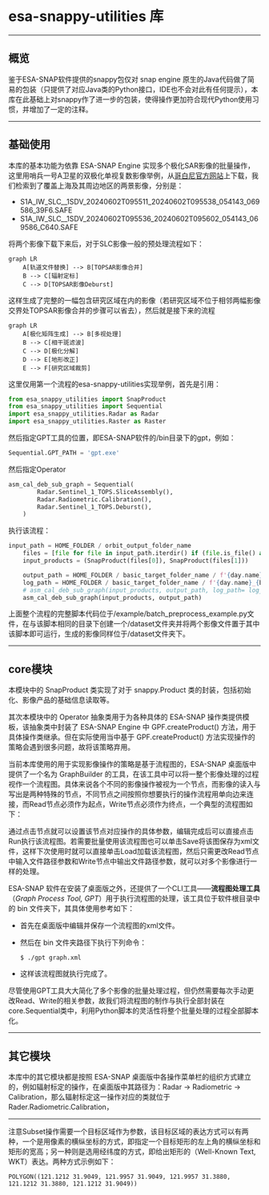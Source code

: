 # esa-snappy-utilities 库

***
## 概览
鉴于ESA-SNAP软件提供的snappy包仅对 snap engine 原生的Java代码做了简易的包装（只提供了对应Java类的Python接口，IDE也不会对此有任何提示），本库在此基础上对snappy作了进一步的包装，使得操作更加符合现代Python使用习惯，并增加了一定的注释。

***
## 基础使用

本库的基本功能为依靠 ESA-SNAP Engine 实现多个极化SAR影像的批量操作，这里用哨兵一号A卫星的双极化单视复数影像举例，从[哥白尼官方网站](https://dataspace.copernicus.eu/)上下载，我们检索到了覆盖上海及其周边地区的两景影像，分别是：

* S1A_IW_SLC__1SDV_20240602T095511_20240602T095538_054143_069586_39F6.SAFE
* S1A_IW_SLC__1SDV_20240602T095536_20240602T095602_054143_069586_C640.SAFE

将两个影像下载下来后，对于SLC影像一般的预处理流程如下：

```mermaid
graph LR
    A[轨道文件替换] --> B[TOPSAR影像合并]
    B --> C[辐射定标]
    C --> D[TOPSAR影像Deburst]
```

这样生成了完整的一幅包含研究区域在内的影像（若研究区域不位于相邻两幅影像交界处TOPSAR影像合并的步骤可以省去），然后就是接下来的流程

```mermaid
graph LR
    A[极化矩阵生成] --> B[多视处理]
    B --> C[相干斑滤波]
    C --> D[极化分解]
    D --> E[地形改正]
    E --> F[研究区域裁剪]
```

这里仅用第一个流程的esa-snappy-utilities实现举例，首先是引用：

```python
from esa_snappy_utilities import SnapProduct
from esa_snappy_utilities import Sequential
import esa_snappy_utilities.Radar as Radar
import esa_snappy_utilities.Raster as Raster
```

然后指定GPT工具的位置，即ESA-SNAP软件的/bin目录下的gpt，例如：

```python
Sequential.GPT_PATH = 'gpt.exe'
```

然后指定Operator

```python
asm_cal_deb_sub_graph = Sequential(
        Radar.Sentinel_1_TOPS.SliceAssembly(),
        Radar.Radiometric.Calibration(),
        Radar.Sentinel_1_TOPS.Deburst(),
    )
```

执行该流程：

```python
input_path = HOME_FOLDER / orbit_output_folder_name
    files = [file for file in input_path.iterdir() if (file.is_file() and file.suffix == '.dim')]
    input_products = (SnapProduct(files[0]), SnapProduct(files[1]))

    output_path = HOME_FOLDER / basic_target_folder_name / f'{day.name}_{basic_target_folder_name}.dim'
    log_path = HOME_FOLDER / basic_target_folder_name / f'{day.name}_{basic_target_folder_name}.log'
    # asm_cal_deb_sub_graph(input_products, output_path, log_path= log_path)
    asm_cal_deb_sub_graph(input_products, output_path)
```



上面整个流程的完整脚本代码位于/example/batch_preprocess_example.py文件，在与该脚本相同的目录下创建一个/dataset文件夹并将两个影像文件置于其中该脚本即可运行，生成的影像同样位于/dataset文件夹下。

***
## core模块
本模块中的 SnapProduct 类实现了对于 snappy.Product 类的封装，包括初始化、影像产品的基础信息读取等。

其次本模块中的 Operator 抽象类用于为各种具体的 ESA-SNAP 操作类提供模板，该抽象类中封装了 ESA-SNAP Engine 中  GPF.createProduct() 方法，用于具体操作类继承。但在实际使用当中基于 GPF.createProduct() 方法实现操作的策略会遇到很多问题，故将该策略弃用。

当前本库使用的用于实现影像操作的策略是基于流程图的，ESA-SNAP 桌面版中提供了一个名为 GraphBuilder 的工具，在该工具中可以将一整个影像处理的过程视作一个流程图。具体来说各个不同的影像操作被视为一个节点，而影像的读入与写出是两种特殊的节点，不同节点之间按照你想要执行的操作流程用单向边来连接，而Read节点必须作为起点，Write节点必须作为终点，一个典型的流程图如下：

通过点击节点就可以设置该节点对应操作的具体参数，编辑完成后可以直接点击Run执行该流程图。若需要批量使用该流程图也可以单击Save将该图保存为xml文件，这样下次使用时就可以直接单击Load加载该流程图，然后只需更改Read节点中输入文件路径参数和Write节点中输出文件路径参数，就可以对多个影像进行一样的处理。

ESA-SNAP 软件在安装了桌面版之外，还提供了一个CLI工具——**流程图处理工具**（*Graph Process Tool, GPT*）用于执行流程图的处理，该工具位于软件根目录中的 bin 文件夹下，其具体使用参考如下：

* 首先在桌面版中编辑并保存一个流程图的xml文件。

* 然后在 bin 文件夹路径下执行下列命令：

  ```shell
  $ ./gpt graph.xml
  ```

* 这样该流程图就执行完成了。

尽管使用GPT工具大大简化了多个影像的批量处理过程，但仍然需要每次手动更改Read、Write的相关参数，故我们将流程图的制作与执行全部封装在core.Sequential类中，利用Python脚本的灵活性将整个批量处理的过程全部脚本化。
***
## 其它模块
本库中的其它模块都是按照 ESA-SNAP 桌面版中各操作菜单栏的组织方式建立的，例如辐射标定的操作，在桌面版中其路径为：Radar -> Radiometric -> Calibration，那么辐射标定这一操作对应的类就位于 Rader.Radiometric.Calibration，


***
注意Subset操作需要一个目标区域作为参数，该目标区域的表达方式可以有两种，一个是用像素的横纵坐标的方式，即指定一个目标矩形的左上角的横纵坐标和矩形的宽高；另一种则是选用经纬度的方式，即给出矩形的（Well-Known Text, WKT）表达。两种方式示例如下：

```
POLYGON((121.1212 31.9049, 121.9957 31.9049, 121.9957 31.3880, 121.1212 31.3880, 121.1212 31.9049))
```
